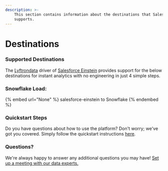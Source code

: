 ```yaml
---
description: >-
    This section contains information about the destinations that Salesforce Einstein
    supports.
---
```


# Destinations

### Supported Destinations

The [Lyftrondata](https://www.lyftrondata.com/) driver of [Salesforce Einstein](None) provides support for the below destinations for instant analytics with no engineering in just 4 simple steps.

### Snowflake Load:

{% embed url="None" %}
salesforce-einstein to Snowflake
{% endembed %}

### Quickstart Steps

Do you have questions about how to use the platform? Don't worry; we've got you covered. Simply follow the quickstart instructions [here](README.md).

### Questions? <a href="#questions" id="questions"></a>

We're always happy to answer any additional questions you may have! [Set up a meeting with our data experts.](https://www.lyftrondata.com/book-a-meeting/)
